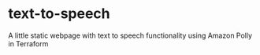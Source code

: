 # text-to-speech
A little static webpage with text to speech functionality using Amazon Polly in Terraform 
